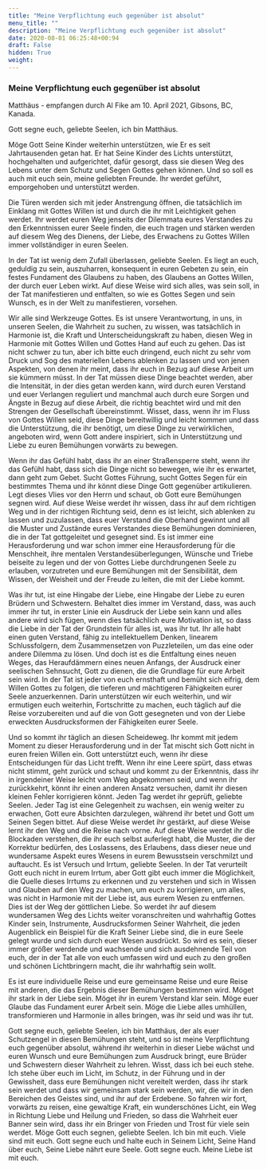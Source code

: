 ```yaml
---
title: "Meine Verpflichtung euch gegenüber ist absolut"
menu_title: ""
description: "Meine Verpflichtung euch gegenüber ist absolut"
date: 2020-08-01 06:25:48+00:94
draft: False
hidden: True
weight:
---
```

### Meine Verpflichtung euch gegenüber ist absolut

Matthäus - empfangen durch Al Fike am 10. April 2021, Gibsons, BC, Kanada.

Gott segne euch, geliebte Seelen, ich bin Matthäus.

Möge Gott Seine Kinder weiterhin unterstützen, wie Er es seit Jahrtausenden getan hat. Er hat Seine Kinder des Lichts unterstützt, hochgehalten und aufgerichtet, dafür gesorgt, dass sie diesen Weg des Lebens unter dem Schutz und Segen Gottes gehen können. Und so soll es auch mit euch sein, meine geliebten Freunde. Ihr werdet geführt, emporgehoben und unterstützt werden.

Die Türen werden sich mit jeder Anstrengung öffnen, die tatsächlich im Einklang mit Gottes Willen ist und durch die ihr mit Leichtigkeit gehen werdet. Ihr werdet euren Weg jenseits der Dilemmata eures Verstandes zu den Erkenntnissen eurer Seele finden, die euch tragen und stärken werden auf diesem Weg des Dienens, der Liebe, des Erwachens zu Gottes Willen immer vollständiger in euren Seelen.

In der Tat ist wenig dem Zufall überlassen, geliebte Seelen. Es liegt an euch, geduldig zu sein, auszuharren, konsequent in euren Gebeten zu sein, ein festes Fundament des Glaubens zu haben, des Glaubens an Gottes Willen, der durch euer Leben wirkt. Auf diese Weise wird sich alles, was sein soll, in der Tat manifestieren und entfalten, so wie es Gottes Segen und sein Wunsch, es in der Welt zu manifestieren, vorsehen.

Wir alle sind Werkzeuge Gottes. Es ist unsere Verantwortung, in uns, in unseren Seelen, die Wahrheit zu suchen, zu wissen, was tatsächlich in Harmonie ist, die Kraft und Unterscheidungskraft zu haben, diesen Weg in Harmonie mit Gottes Willen und Gottes Hand auf euch zu gehen. Das ist nicht schwer zu tun, aber ich bitte euch dringend, euch nicht zu sehr vom Druck und Sog des materiellen Lebens ablenken zu lassen und von jenen Aspekten, von denen ihr meint, dass ihr euch in Bezug auf diese Arbeit um sie kümmern müsst. In der Tat müssen diese Dinge beachtet werden, aber die Intensität, in der dies getan werden kann, wird durch euren Verstand und euer Verlangen reguliert und manchmal auch durch eure Sorgen und Ängste in Bezug auf diese Arbeit, die richtig beachtet wird und mit den Strengen der Gesellschaft übereinstimmt. Wisset, dass, wenn ihr im Fluss von Gottes Willen seid, diese Dinge bereitwillig und leicht kommen und dass die Unterstützung, die ihr benötigt, um diese Dinge zu verwirklichen, angeboten wird, wenn Gott andere inspiriert, sich in Unterstützung und Liebe zu euren Bemühungen vorwärts zu bewegen.

Wenn ihr das Gefühl habt, dass ihr an einer Straßensperre steht, wenn ihr das Gefühl habt, dass sich die Dinge nicht so bewegen, wie ihr es erwartet, dann geht zum Gebet. Sucht Gottes Führung, sucht Gottes Segen für ein bestimmtes Thema und ihr könnt diese Dinge Gott gegenüber artikulieren. Legt dieses Vlies vor den Herrn und schaut, ob Gott eure Bemühungen segnen wird. Auf diese Weise werdet ihr wissen, dass ihr auf dem richtigen Weg und in der richtigen Richtung seid, denn es ist leicht, sich ablenken zu lassen und zuzulassen, dass euer Verstand die Oberhand gewinnt und all die Muster und Zustände eures Verstandes diese Bemühungen dominieren, die in der Tat gottgeleitet und gesegnet sind. Es ist immer eine Herausforderung und war schon immer eine Herausforderung für die Menschheit, ihre mentalen Verstandesüberlegungen, Wünsche und Triebe beiseite zu legen und der von Gottes Liebe durchdrungenen Seele zu erlauben, vorzutreten und eure Bemühungen mit der Sensibilität, dem Wissen, der Weisheit und der Freude zu leiten, die mit der Liebe kommt.

Was ihr tut, ist eine Hingabe der Liebe, eine Hingabe der Liebe zu euren Brüdern und Schwestern. Behaltet dies immer im Verstand, dass, was auch immer ihr tut, in erster Linie ein Ausdruck der Liebe sein kann und alles andere wird sich fügen, wenn dies tatsächlich eure Motivation ist, so dass die Liebe in der Tat der Grundstein für alles ist, was ihr tut. Ihr alle habt einen guten Verstand, fähig zu intellektuellem Denken, linearem Schlussfolgern, dem Zusammensetzen von Puzzleteilen, um das eine oder andere Dilemma zu lösen. Und doch ist es die Entfaltung eines neuen Weges, das Heraufdämmern eines neuen Anfangs, der Ausdruck einer seelischen Sehnsucht, Gott zu dienen, die die Grundlage für eure Arbeit sein wird. In der Tat ist jeder von euch ernsthaft und bemüht sich eifrig, dem Willen Gottes zu folgen, die tieferen und mächtigeren Fähigkeiten eurer Seele anzuerkennen. Darin unterstützen wir euch weiterhin, und wir ermutigen euch weiterhin, Fortschritte zu machen, euch täglich auf die Reise vorzubereiten und auf die von Gott gesegneten und von der Liebe erweckten Ausdrucksformen der Fähigkeiten eurer Seele.

Und so kommt ihr täglich an diesen Scheideweg. Ihr kommt mit jedem Moment zu dieser Herausforderung und in der Tat mischt sich Gott nicht in euren freien Willen ein. Gott unterstützt euch, wenn ihr diese Entscheidungen für das Licht trefft. Wenn ihr eine Leere spürt, dass etwas nicht stimmt, geht zurück und schaut und kommt zu der Erkenntnis, dass ihr in irgendeiner Weise leicht vom Weg abgekommen seid, und wenn ihr zurückkehrt, könnt ihr einen anderen Ansatz versuchen, damit ihr diesen kleinen Fehler korrigieren könnt. Jeden Tag werdet ihr geprüft, geliebte Seelen. Jeder Tag ist eine Gelegenheit zu wachsen, ein wenig weiter zu erwachen, Gott eure Absichten darzulegen, während ihr betet und Gott um Seinen Segen bittet. Auf diese Weise werdet ihr gestärkt, auf diese Weise lernt ihr den Weg und die Reise nach vorne. Auf diese Weise werdet ihr die Blockaden verstehen, die ihr euch selbst auferlegt habt, die Muster, die der Korrektur bedürfen, des Loslassens, des Erlaubens, dass dieser neue und wundersame Aspekt eures Wesens in eurem Bewusstsein verschmilzt und auftaucht. Es ist Versuch und Irrtum, geliebte Seelen. In der Tat verurteilt Gott euch nicht in eurem Irrtum, aber Gott gibt euch immer die Möglichkeit, die Quelle dieses Irrtums zu erkennen und zu verstehen und sich in Wissen und Glauben auf den Weg zu machen, um euch zu korrigieren, um alles, was nicht in Harmonie mit der Liebe ist, aus eurem Wesen zu entfernen. Dies ist der Weg der göttlichen Liebe. So werdet ihr auf diesem wundersamen Weg des Lichts weiter voranschreiten und wahrhaftig Gottes Kinder sein, Instrumente, Ausdrucksformen Seiner Wahrheit, die jeden Augenblick ein Beispiel für die Kraft Seiner Liebe sind, die in eure Seele gelegt wurde und sich durch euer Wesen ausdrückt. So wird es sein, dieser immer größer werdende und wachsende und sich ausdehnende Teil von euch, der in der Tat alle von euch umfassen wird und euch zu den großen und schönen Lichtbringern macht, die ihr wahrhaftig sein wollt.

Es ist eure individuelle Reise und eure gemeinsame Reise und eure Reise mit anderen, die das Ergebnis dieser Bemühungen bestimmen wird. Möget ihr stark in der Liebe sein. Möget ihr in eurem Verstand klar sein. Möge euer Glaube das Fundament eurer Arbeit sein. Möge die Liebe alles umhüllen, transformieren und Harmonie in alles bringen, was ihr seid und was ihr tut.

Gott segne euch, geliebte Seelen, ich bin Matthäus, der als euer Schutzengel in diesen Bemühungen steht, und so ist meine Verpflichtung euch gegenüber absolut, während ihr weiterhin in dieser Liebe wächst und euren Wunsch und eure Bemühungen zum Ausdruck bringt, eure Brüder und Schwestern dieser Wahrheit zu lehren. Wisst, dass ich bei euch stehe. Ich stehe über euch im Licht, im Schutz, in der Führung und in der Gewissheit, dass eure Bemühungen nicht vereitelt werden, dass ihr stark sein werdet und dass wir gemeinsam stark sein werden, wir, die wir in den Bereichen des Geistes sind, und ihr auf der Erdebene. So fahren wir fort, vorwärts zu reisen, eine gewaltige Kraft, ein wunderschönes Licht, ein Weg in Richtung Liebe und Heilung und Frieden, so dass die Wahrheit euer Banner sein wird, dass ihr ein Bringer von Frieden und Trost für viele sein werdet. Möge Gott euch segnen, geliebte Seelen. Ich bin mit euch. Viele sind mit euch. Gott segne euch und halte euch in Seinem Licht, Seine Hand über euch, Seine Liebe nährt eure Seele. Gott segne euch. Meine Liebe ist mit euch.
